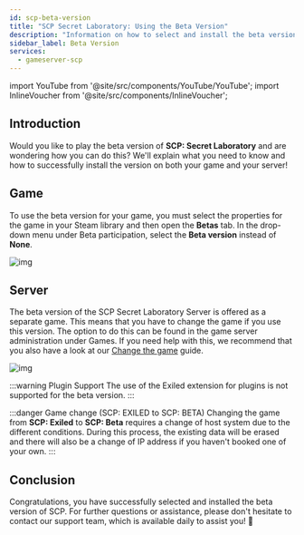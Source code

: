 ```yaml
---
id: scp-beta-version
title: "SCP Secret Laboratory: Using the Beta Version"
description: "Information on how to select and install the beta version of SCP Secret Laboratory from ZAP-Hostingg"
sidebar_label: Beta Version
services:
  - gameserver-scp
---
```


import YouTube from '@site/src/components/YouTube/YouTube';
import InlineVoucher from '@site/src/components/InlineVoucher';

## Introduction

Would you like to play the beta version of **SCP: Secret Laboratory** and are wondering how you can do this? We'll explain what you need to know and how to successfully install the version on both your game and your server!

<InlineVoucher />


## Game 

To use the beta version for your game, you must select the properties for the game in your Steam library and then open the **Betas** tab. In the drop-down menu under Beta participation, select the **Beta version** instead of **None**. 

![img](https://screensaver01.zap-hosting.com/index.php/s/BSn8E3D7JBgM6Dy/preview)



## Server

The beta version of the SCP Secret Laboratory Server is offered as a separate game. This means that you have to change the game if you use this version. The option to do this can be found in the game server administration under Games. If you need help with this, we recommend that you also have a look at our [Change the game](gameserver-gameswitch.md) guide. 



![img](https://screensaver01.zap-hosting.com/index.php/s/BZwaxoknbmFKCJB/preview)



:::warning Plugin Support
The use of the Exiled extension for plugins is not supported for the beta version. 
:::

:::danger Game change (SCP: EXILED to SCP: BETA)
Changing the game from **SCP: Exiled** to **SCP: Beta** requires a change of host system due to the different conditions. During this process, the existing data will be erased and there will also be a change of IP address if you haven't booked one of your own. 
:::


## Conclusion

Congratulations, you have successfully selected and installed the beta version of SCP. For further questions or assistance, please don't hesitate to contact our support team, which is available daily to assist you! 🙂






<InlineVoucher />
